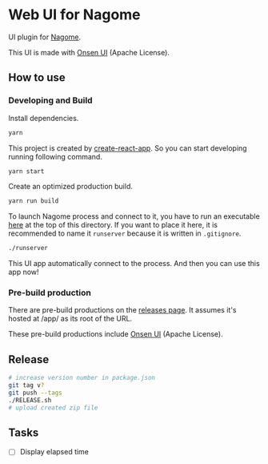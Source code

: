 Web UI for Nagome
=================

UI plugin for [Nagome](https://github.com/diginatu/nagome).

This UI is made with [Onsen UI](https://onsen.io/) (Apache License).


How to use
----------

### Developing and Build

Install dependencies.

~~~ sh
yarn
~~~

This project is created by [create-react-app](https://github.com/facebookincubator/create-react-app).
So you can start developing running following command.

~~~ sh
yarn start
~~~

Create an optimized production build.

~~~ sh
yarn run build
~~~

To launch Nagome process and connect to it, you have to run an executable [here](https://github.com/diginatu/nagome-webapp_template/releases) at the top of this directory. 
If you want to place it here, it is recommended to name it `runserver` because it is written in `.gitignore`.

~~~ sh
./runserver
~~~

This UI app automatically connect to the process.
And then you can use this app now!

### Pre-build production

There are pre-build productions on the [releases page](https://github.com/diginatu/nagome-webui/releases).
It assumes it's hosted at /app/ as its root of the URL.

These pre-build productions include [Onsen UI](https://onsen.io/) (Apache License).

Release
-------

``` sh
# increase version number in package.json
git tag v?
git push --tags
./RELEASE.sh
# upload created zip file
```

Tasks
-----

* [ ] Display elapsed time
